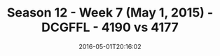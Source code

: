 ---
title: Season 12 - Week 7 (May 1, 2015) - DCGFFL - 4190 vs 4177
teams_score:
- team: 4190
  score:
- team: 4177
  score: 14
mvp: Haskell Noyes (Silver), Brandon Benjamin (Red)
game-ball: TJ Baggett (Silver), James Bain (Red)
sportsperson: ''
season: 12
week: 7
date: '2016-05-01T20:16:02'
pageid: season-12-week-7-may-1-2015-4190-vs-4177
---